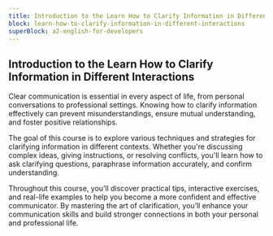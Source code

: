 ```yaml
---
title: Introduction to the Learn How to Clarify Information in Different Interactions
block: learn-how-to-clarify-information-in-different-interactions
superBlock: a2-english-for-developers
---
```


## Introduction to the Learn How to Clarify Information in Different Interactions

Clear communication is essential in every aspect of life, from personal conversations to professional settings. Knowing how to clarify information effectively can prevent misunderstandings, ensure mutual understanding, and foster positive relationships.

The goal of this course is to explore various techniques and strategies for clarifying information in different contexts. Whether you're discussing complex ideas, giving instructions, or resolving conflicts, you'll learn how to ask clarifying questions, paraphrase information accurately, and confirm understanding.

Throughout this course, you’ll discover practical tips, interactive exercises, and real-life examples to help you become a more confident and effective communicator. By mastering the art of clarification, you’ll enhance your communication skills and build stronger connections in both your personal and professional life.
